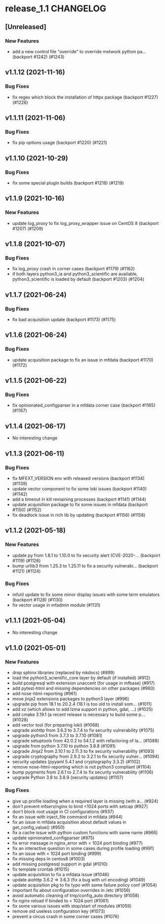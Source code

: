 # release_1.1 CHANGELOG

## [Unreleased]

### New Features

- add a new control file "override" to override metwork python pa… (backport #1242) (#1243)

## v1.1.12 (2021-11-16)

### Bug Fixes

- fix regex which block the installation of httpx package (backport #1227) (#1228)

## v1.1.11 (2021-11-06)

### Bug Fixes

- fix pip options usage (backport #1220) (#1221)

## v1.1.10 (2021-10-29)

### Bug Fixes

- fix some special plugin builds (backport #1218) (#1219)

## v1.1.9 (2021-10-16)

### New Features

- update log_proxy to fix log_proxy_wrapper issue on CentOS 8 (backport #1207) (#1209)

## v1.1.8 (2021-10-07)

### Bug Fixes

- fix log_proxy crash in corner cases  (backport #1179) (#1182)
- if both layers python3_ia and python3_scientific are available, python3_scientific is loaded by default (backport #1203) (#1204)

## v1.1.7 (2021-06-24)

### Bug Fixes

- fix bad acquisition update (backport #1173) (#1175)

## v1.1.6 (2021-06-24)

### Bug Fixes

- update acquisition package to fix an issue in mfdata (backport #1170) (#1172)

## v1.1.5 (2021-06-22)

### Bug Fixes

- fix opinionated_configparser in a mfdata corner case (backport #1165) (#1167)

## v1.1.4 (2021-06-17)

- No interesting change

## v1.1.3 (2021-06-11)

### Bug Fixes

- fix MFEXT_VERSION env with released versions (backport #1134) (#1139)
- update vector component to fix some loki issues (backport #1140) (#1142)
- add a timeout in kill remaining processes (backport #1141) (#1144)
- update acquisition package to fix some issues in mfdata (backport #1150) (#1152)
- fix deadlock issue in rich lib by updating (backport #1156) (#1158)

## v1.1.2 (2021-05-18)

### New Features

- update py from 1.8.1 to 1.10.0 to fix security alert (CVE-2020-… (backport #1119) (#1126)
- bump urllib3 from 1.25.3 to 1.25.11 to fix a security vulnerabi… (backport #1121) (#1124)

### Bug Fixes

- mfutil update to fix some minor display issues with some term emulators (backport #1128) (#1130)
- fix vector usage in mfadmin module (#1131)

## v1.1.1 (2021-05-04)

- No interesting change

## v1.1.0 (2021-05-01)

### New Features

- drop sphinx libraries (replaced by mkdocs) (#899)
- load the python3_scientific_core layer by default (if installed) (#912)
- build postgresql with extension unaccent (for usage in mfbase) (#917)
- add pytest-html and missing dependencies on other packages (#960)
- add nose-html-reporting (#961)
- move jinja2 extensions packages to python3 layer (#996)
- upgrade pip from 18.1 to 20.2.4 (18.1 is too old to install som… (#1011)
- add xz (which allows to add lzma support in python, gdal, ...) (#1025)
- add cmake 3.19.1 (a recent release is necessary to build some p… (#1028)
- add vector tool (for preparing loki) (#1068)
- upgrade aiohttp from 3.6.3 to 3.7.4 to fix security vulnerability (#1075)
- upgrade python3 from 3.7.3 to 3.7.10 (#1081)
- upgrade setuptools from 42.0.2 to 54.1.2 with refactoring of la… (#1088)
- upgrade from python 3.7.10 to python 3.8.8 (#1091)
- upgrade Jinja2 from 2.10.1 to 2.11.3 to fix security vulnerability (#1093)
- upgrade cryptography from 2.9.2 to 3.2.1 to fix security vulner… (#1094)
- security updates (pyyaml 5.4.1 and cryptography 3.3.2) (#1102)
- remove nose-html-reporting which is not python3 compliant (#1104)
- bump pygments from 2.6.1 to 2.7.4 to fix security vulnerability (#1106)
- upgrade Python 3.8 to 3.8.9 (security updates) (#1107)

### Bug Fixes

- give up profile loading when a required layer is missing (with a… (#924)
- don't prevent mfserv/nginx to bind <1024 ports with setcap (#927)
- don't block root usage in CI configurations (#937)
- fix an issue with inject_file command in mfdata (#944)
- fix an issue in mfdata acquisition about default values in get_config_value() (#950)
- fix a cache issue with python custom functions with same name (#966)
- update opinionated_configparser (#975)
- fix error message in nginx_error with < 1024 port binding (#977)
- fix an interactive question in some cases during profile loading (#991)
- fix an issue with < 1024 port binding (#999)
- fix missing deps in centos8 (#1003)
- add missing postgresql support in gdal (#1010)
- fix template crontab (#1015)
- update acquisition to fix a mfdata issue (#1046)
- update aiohttp 3.6.2 => 3.6.3 (fix a bug with url encoding) (#1049)
- update acquisition pkg to fix typo with some failure policy conf (#1054)
- important fix about configuration overrides in /etc (#1056)
- avoid automatic cleaning of tmp/config_auto directory (#1058)
- fix nginx reload if binded to < 1024 port (#1061)
- fix some various issues with stop/start of modules (#1059)
- remove old useless configuration key (#1073)
- prevent a circus crash in some corner cases (#1076)


